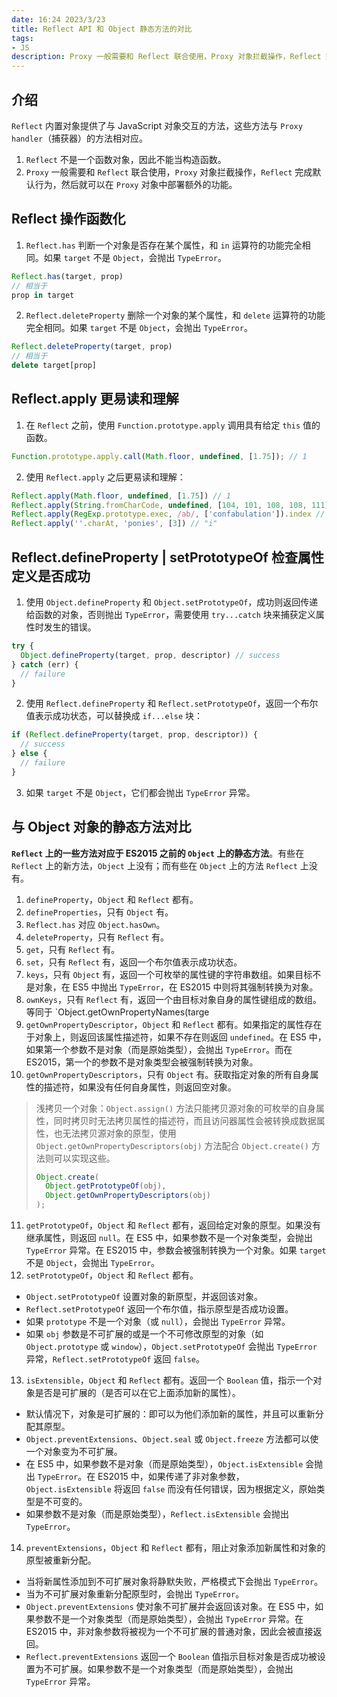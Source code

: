 ```yaml
---
date: 16:24 2023/3/23
title: Reflect API 和 Object 静态方法的对比
tags:
- JS
description: Proxy 一般需要和 Reflect 联合使用，Proxy 对象拦截操作，Reflect 完成默认行为，然后就可以在 Proxy 对象中部署额外的功能。
---
```

## 介绍
`Reflect` 内置对象提供了与 JavaScript 对象交互的方法，这些方法与 `Proxy handler`（捕获器）的方法相对应。
1. `Reflect` 不是一个函数对象，因此不能当构造函数。
2. `Proxy` 一般需要和 `Reflect` 联合使用，`Proxy` 对象拦截操作，`Reflect` 完成默认行为，然后就可以在 `Proxy` 对象中部署额外的功能。

## Reflect 操作函数化
1. `Reflect.has` 判断一个对象是否存在某个属性，和 `in` 运算符的功能完全相同。如果 `target` 不是 `Object`，会抛出 `TypeError`。
```js
Reflect.has(target, prop)
// 相当于
prop in target
```
2. `Reflect.deleteProperty` 删除一个对象的某个属性，和 `delete` 运算符的功能完全相同。如果 `target` 不是 `Object`，会抛出 `TypeError`。
```js
Reflect.deleteProperty(target, prop)
// 相当于
delete target[prop]
```

## Reflect.apply 更易读和理解
1. 在 `Reflect` 之前，使用 `Function.prototype.apply` 调用具有给定 `this` 值的函数。
```js
Function.prototype.apply.call(Math.floor, undefined, [1.75]); // 1
```
2. 使用 `Reflect.apply` 之后更易读和理解：
```js
Reflect.apply(Math.floor, undefined, [1.75]) // 1
Reflect.apply(String.fromCharCode, undefined, [104, 101, 108, 108, 111]) // "hello"
Reflect.apply(RegExp.prototype.exec, /ab/, ['confabulation']).index // 4
Reflect.apply(''.charAt, 'ponies', [3]) // "i"
```

## Reflect.defineProperty | setPrototypeOf 检查属性定义是否成功
1. 使用 `Object.defineProperty` 和 `Object.setPrototypeOf`，成功则返回传递给函数的对象，否则抛出 `TypeError`，需要使用 `try...catch` 块来捕获定义属性时发生的错误。
```js
try {
  Object.defineProperty(target, prop, descriptor) // success
} catch (err) {
  // failure
}
```
2. 使用 `Reflect.defineProperty` 和 `Reflect.setPrototypeOf`，返回一个布尔值表示成功状态，可以替换成 `if...else` 块：
```js
if (Reflect.defineProperty(target, prop, descriptor)) {
  // success
} else {
  // failure
}
```
3. 如果 `target` 不是 `Object`，它们都会抛出 `TypeError` 异常。

## 与 Object 对象的静态方法对比
**`Reflect` 上的一些方法对应于 ES2015 之前的 `Object` 上的静态方法**。有些在 `Reflect` 上的新方法，`Object` 上没有；而有些在 `Object` 上的方法 `Reflect` 上没有。
1. `defineProperty`，`Object` 和 `Reflect` 都有。
2. `defineProperties`，只有 `Object` 有。
3. `Reflect.has` 对应 `Object.hasOwn`。
4. `deleteProperty`，只有 `Reflect` 有。
5. `get`，只有 `Reflect` 有。
6. `set`，只有 `Reflect` 有，返回一个布尔值表示成功状态。
7. `keys`，只有 `Object` 有，返回一个可枚举的属性键的字符串数组。如果目标不是对象，在 ES5 中抛出 `TypeError`，在 ES2015 中则将其强制转换为对象。
8. `ownKeys`，只有 `Reflect` 有，返回一个由目标对象自身的属性键组成的数组。等同于 `Object.getOwnPropertyNames(targe
9. `getOwnPropertyDescriptor`，`Object` 和 `Reflect` 都有。如果指定的属性存在于对象上，则返回该属性描述符，如果不存在则返回 `undefined`。在 ES5 中，如果第一个参数不是对象（而是原始类型），会抛出 `TypeError`。而在 ES2015，第一个的参数不是对象类型会被强制转换为对象。
10. `getOwnPropertyDescriptors`，只有 `Object` 有。获取指定对象的所有自身属性的描述符，如果没有任何自身属性，则返回空对象。
> 浅拷贝一个对象：`Object.assign()` 方法只能拷贝源对象的可枚举的自身属性，同时拷贝时无法拷贝属性的描述符，而且访问器属性会被转换成数据属性，也无法拷贝源对象的原型，使用 `Object.getOwnPropertyDescriptors(obj)` 方法配合 `Object.create()` 方法则可以实现这些。
> ```js
> Object.create(
>   Object.getPrototypeOf(obj),
>   Object.getOwnPropertyDescriptors(obj)
> );
> ```
11. `getPrototypeOf`，`Object` 和 `Reflect` 都有，返回给定对象的原型。如果没有继承属性，则返回 `null`。在 ES5 中，如果参数不是一个对象类型，会抛出 `TypeError` 异常。在 ES2015 中，参数会被强制转换为一个对象。如果 `target` 不是 `Object`，会抛出 `TypeError`。
12. `setPrototypeOf`，`Object` 和 `Reflect` 都有。
- `Object.setPrototypeOf` 设置对象的新原型，并返回该对象。
- `Reflect.setPrototypeOf` 返回一个布尔值，指示原型是否成功设置。
- 如果 `prototype` 不是一个对象（或 `null`），会抛出 `TypeError` 异常。
- 如果 `obj` 参数是不可扩展的或是一个不可修改原型的对象（如 `Object.prototype` 或 `window`），`Object.setPrototypeOf` 会抛出 `TypeError` 异常，`Reflect.setPrototypeOf` 返回 `false`。

13. `isExtensible`，`Object` 和 `Reflect` 都有。返回一个 `Boolean` 值，指示一个对象是否是可扩展的（是否可以在它上面添加新的属性）。
- 默认情况下，对象是可扩展的：即可以为他们添加新的属性，并且可以重新分配其原型。
- `Object.preventExtensions`、`Object.seal` 或 `Object.freeze` 方法都可以使一个对象变为不可扩展。
- 在 ES5 中，如果参数不是对象（而是原始类型），`Object.isExtensible` 会抛出 `TypeError`。在 ES2015 中，如果传递了非对象参数，`Object.isExtensible` 将返回 `false` 而没有任何错误，因为根据定义，原始类型是不可变的。
- 如果参数不是对象（而是原始类型），`Reflect.isExtensible` 会抛出 `TypeError`。

14. `preventExtensions`，`Object` 和 `Reflect` 都有，阻止对象添加新属性和对象的原型被重新分配。
- 当将新属性添加到不可扩展对象将静默失败，严格模式下会抛出 `TypeError`。
- 当为不可扩展对象重新分配原型时，会抛出 `TypeError`。
- `Object.preventExtensions` 使对象不可扩展并会返回该对象。在 ES5 中，如果参数不是一个对象类型（而是原始类型），会抛出 `TypeError` 异常。在 ES2015 中，非对象参数将被视为一个不可扩展的普通对象，因此会被直接返回。
- `Reflect.preventExtensions` 返回一个 `Boolean` 值指示目标对象是否成功被设置为不可扩展。如果参数不是一个对象类型（而是原始类型），会抛出 `TypeError` 异常。
